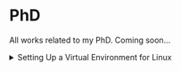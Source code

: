 # PhD
All works related to my PhD. Coming soon...

<details>
<summary>Setting Up a Virtual Environment for Linux</summary>

Follow these steps to set up a virtual environment for running the project:

1. **Create a working directory and navigate into it:**

    ```bash
    mkdir project-env && cd project-env
    ```

2. **Create a virtual environment:**

    ```bash
    python3 -m venv virtual-environment
    ```

3. **Activate the virtual environment:**

    ```bash
    source virtual-environment/bin/activate
    ```

4. **Verify that there are no packages installed running `pip list --local`:**

    ```bash
    (venv) user@your-machine:~/project-env$ pip list --local
    Package    Version
    ---------- -------
    pip        22.0.2
    setuptools 59.6.0
    ```

5. **Install the necessary packages from the `requirements.txt` file:**

    ```bash
    pip install -r requirements.txt
    ```

6. **Verify that the required packages are installed:**

    ```bash
    pip list --local
    ```

Now your virtual environment is set up and ready to run the project. Enjoy coding!

</details>
